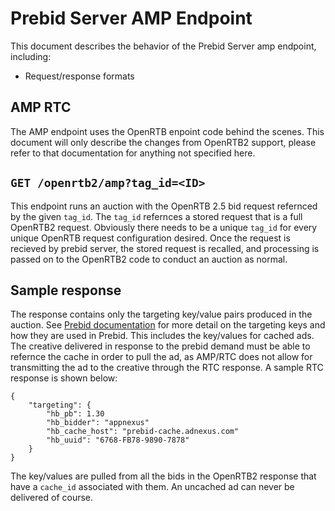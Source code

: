 # Prebid Server AMP Endpoint

This document describes the behavior of the Prebid Server amp endpoint, including:

- Request/response formats

## AMP RTC
The AMP endpoint uses the OpenRTB enpoint code behind the scenes. This document will only describe 
the changes from OpenRTB2 support, please refer to that documentation for anything not specified here.

## `GET /openrtb2/amp?tag_id=<ID>`

This endpoint runs an auction with the OpenRTB 2.5 bid request refernced by the given `tag_id`.
The `tag_id` refernces a stored request that is a full OpenRTB2 request. Obviously there needs to be a
unique `tag_id` for every unique OpenRTB request configuration desired. Once the request is recieved
by prebid server, the stored request is recalled, and processing is passed on to the OpenRTB2 code
to conduct an auction as normal.

## Sample response

The response contains only the targeting key/value pairs produced in the auction. See 
[Prebid documentation](http://prebid.org/adops.html) for more detail on the targeting keys and
how they are used in Prebid. This includes the
key/values for cached ads. The creative delivered in response to the prebid demand must be able to
refernce the cache in order to pull the ad, as AMP/RTC does not allow for transmitting the ad to
the creative through the RTC response. A sample RTC response is shown below:

```
{
	"targeting": {
		"hb_pb": 1.30
		"hb_bidder": "appnexus"
		"hb_cache_host": "prebid-cache.adnexus.com"
		"hb_uuid": "6768-FB78-9890-7878"
	}
}
```

The key/values are pulled from all the bids in the OpenRTB2 response that have a `cache_id` associated
with them. An uncached ad can never be delivered of course.

